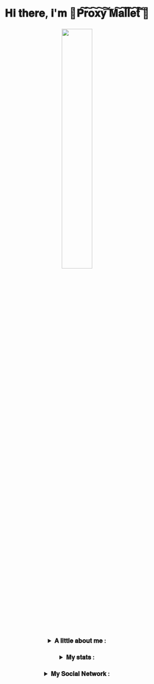 <h1 align = "center">𝐇𝐢 𝐭𝐡𝐞𝐫𝐞, 𝐢'𝐦 🔻𝐏͠𝐫͠𝐨͠𝐱͠𝐲͠ ͠𝐌͠𝐚͠𝐥͠𝐥͠𝐞͠𝐭͠ ͠🔻</h1>
<h3 align = "center"><img src="https://avatars.githubusercontent.com/u/90175549?v=4", width = 40%%, height = 40%></h3>
  
<h3 align = "center">
  <details>
    <summary>𝐀 𝐥𝐢𝐭𝐭𝐥𝐞 𝐚𝐛𝐨𝐮𝐭 𝐦𝐞 :</summary>
    <table align = "center">
      <tr>
      <th>𝐍𝐮𝐦𝐛𝐞𝐫 𝐨𝐟 𝐚𝐧𝐢𝐦𝐞 𝐰𝐚𝐭𝐜𝐡𝐞𝐝 : </th>
      <td>𝟖𝟔</td>
      </tr>
      <tr>
      <th>𝐏𝐫𝐨𝐠𝐫𝐚𝐦𝐦𝐢𝐧𝐠 𝐥𝐚𝐧𝐠𝐮𝐚𝐠𝐞 : </th>
      <td>𝐏𝐲𝐭𝐡𝐨𝐧</td>
      </tr>
    </table>
  </details>
</h3>
  
<h3 align = "center">
  <details>
    <summary>𝐌𝐲 𝐬𝐭𝐚𝐭𝐬 :</summary>
    <img src = "https://github-profile-trophy.vercel.app/?username=Proxy1Mallet">
    <img src = "https://github-readme-streak-stats.herokuapp.com/?user=Proxy1Mallet">
  </details>
</h3>
  
<h3 align = "center">
  <details>
    <summary>𝐌𝐲 𝐒𝐨𝐜𝐢𝐚𝐥 𝐍𝐞𝐭𝐰𝐨𝐫𝐤 :</summary>
    <a href = "https://vk.com/Proxy1Mallet" target="_blank">
    <img src = "https://img.shields.io/badge/𝐕𝐊-2CA5E0?style=for-the-badge&logo=vk&logoColor=white">
    <a href = "https://t.me/Proxy1Mallet" target="_blank">
    <img src = "https://img.shields.io/badge/𝐓𝐄𝐋𝐄𝐆𝐑𝐀𝐌-2CA5E0?style=for-the-badge&logo=telegram&logoColor=white">
  </details>
</h3>
